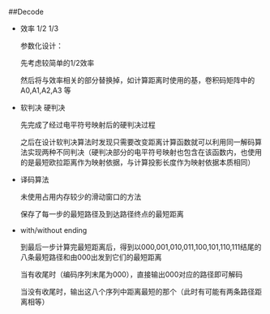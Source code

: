##Decode

+ 效率 1/2 1/3

	参数化设计：

	先考虑较简单的1/2效率

	然后将与效率相关的部分替换掉，如计算距离时使用的基，卷积码矩阵中的 A0,A1,A2,A3 等

+ 软判决 硬判决

	先完成了经过电平符号映射后的硬判决过程

	之后在设计软判决算法时发现只需要改变距离计算函数就可以利用同一解码算法实现两种不同判决（硬判决部分的电平符号映射也包含在该函数内，也使用的是最短欧拉距离作为映射依据，与计算投影长度作为映射依据本质相同）

+ 译码算法

	未使用占用内存较少的滑动窗口的方法

	保存了每一步的最短路径及到达路径终点的最短距离

+ with/without ending

	到最后一步计算完最短距离后，得到以000,001,010,011,100,101,110,111结尾的八条最短路径和由000出发到它们的最短距离

	当有收尾时（编码序列末尾为000），直接输出000对应的路径即可解码

	当没有收尾时，输出这八个序列中距离最短的那个（此时有可能有两条路径距离相等）
